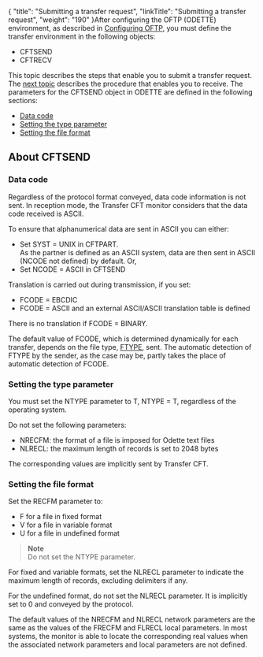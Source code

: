 {
    "title": "Submitting  a transfer request",
    "linkTitle": "Submitting a transfer request",
    "weight": "190"
}After configuring the OFTP (ODETTE) environment, as described in [Configuring OFTP](../configuring_odette), you must
define the transfer environment in the following objects:

-   CFTSEND
-   CFTRECV

This topic describes the steps that enable you to
submit a transfer request. The [next
topic](../receiving_transfers) describes the procedure that enables you to receive. The parameters
for the CFTSEND object in ODETTE are defined in the following sections:

-   [Data
    code](#Data_code)
-   [Setting
    the type parameter](#Setting_the_type_parameter)
-   [Setting
    the file format](#Setting_the_file_format)

<span id="About_CFTSEND_in_Odette"></span>

## About CFTSEND

<span id="Data_code"></span>

### Data code

Regardless of the protocol format conveyed, data code information is
not sent. In reception mode, the Transfer CFT monitor considers that the
data code received is ASCII.

To ensure that alphanumerical data are sent in ASCII you can either:

-   Set SYST = UNIX
    in CFTPART.  
    As the partner is defined as an ASCII system, data are then sent in
    ASCII (NCODE not defined) by default. Or,
-   Set NCODE = ASCII
    in CFTSEND

Translation is carried out during transmission, if you set:

-   FCODE = EBCDIC
-   FCODE = ASCII and
    an external ASCII/ASCII translation table is defined

There is no translation if FCODE = BINARY.

The default value of FCODE, which is determined dynamically for each
transfer, depends on the file type, [FTYPE](../../../c_intro_userinterfaces/command_summary/parameter_intro/ftype),
sent. The automatic detection of FTYPE by the sender, as the case may
be, partly takes the place of automatic detection of FCODE.

<span id="Setting_the_type_parameter"></span>

### Setting the type parameter

You must set the NTYPE parameter to T, NTYPE = T, regardless of the
operating system.

Do not
set the following parameters:

-   NRECFM: the format
    of a file is imposed for Odette text files
-   NLRECL: the maximum
    length of records is set to 2048 bytes

The corresponding values are implicitly sent by Transfer CFT.

<span id="Setting_the_file_format"></span>

### Setting the file format

Set the RECFM parameter to:

-   F for a file in
    fixed format
-   V for a file in
    variable format
-   U for a file in
    undefined format

> **Note**  
> Do not set the NTYPE parameter.

For fixed and variable formats, set the NLRECL parameter to indicate
the maximum length of records, excluding delimiters if any.

For
the undefined format, do not set the NLRECL parameter. It is
implicitly set to 0 and conveyed by the protocol.

The default values of the NRECFM and NLRECL network parameters are the
same as the values of the FRECFM and FLRECL local parameters. In most systems, the monitor is able to locate the corresponding
real values when the associated network parameters and local parameters
are not defined.
